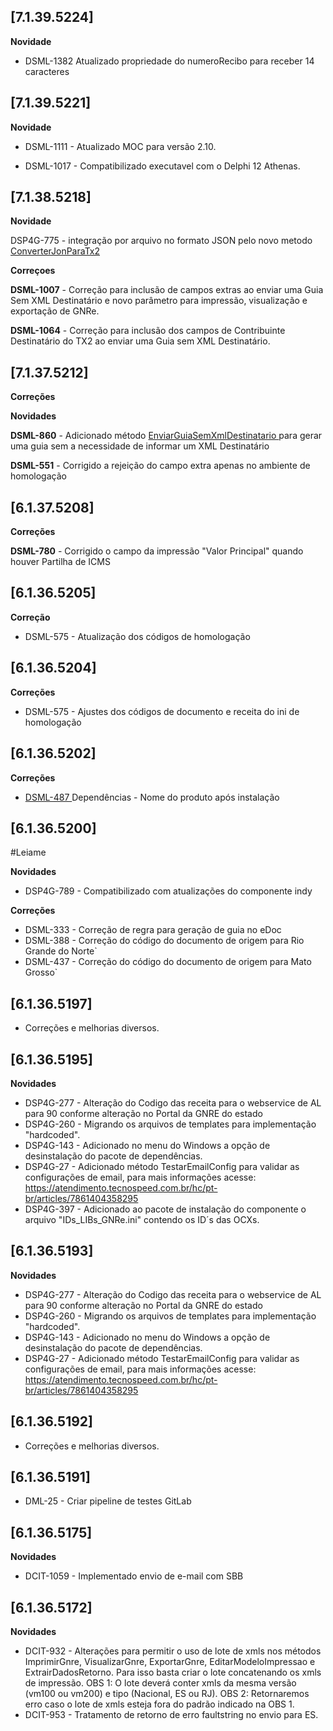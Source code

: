 ﻿## [7.1.39.5224]

**Novidade**

* DSML-1382 Atualizado propriedade do numeroRecibo para receber 14 caracteres

## [7.1.39.5221]

**Novidade**

- DSML-1111 - Atualizado MOC para versão 2.10.

- DSML-1017 - Compatibilizado executavel com o Delphi 12 Athenas.


## [7.1.38.5218]

**Novidade**

DSP4G-775 - integração por arquivo no formato JSON pelo novo metodo [ConverterJonParaTx2](https://tecnospeed.zendesk.com/hc/pt-br/articles/20949457527831)


**Correçoes**

**DSML-1007** - Correção para inclusão de campos extras ao enviar uma Guia Sem XML Destinatário e novo parâmetro para impressão, visualização e exportação de GNRe.

**DSML-1064** - Correção para inclusão dos campos de Contribuinte Destinatário do TX2 ao enviar uma Guia sem XML Destinatário.

## [7.1.37.5212]

**Correções**

**Novidades**

**DSML-860** - Adicionado método [EnviarGuiaSemXmlDestinatario ](https://atendimento.tecnospeed.com.br/hc/pt-br/articles/17560744420375/preview/eyJhbGciOiJIUzI1NiJ9.eyJpZCI6MTc1NjA3NDQ0MjAzNzUsInJldmlzaW9uX2lkIjoiMDFIQU1BMEFDTTgwQkdDQkhGRlZFRktGQ0giLCJleHAiOjE2OTUwNDk3ODN9.fnAH54uIfSsQTYJSSlEap8i73AwIUQyGXz2QC0il8UU) para gerar uma guia sem a necessidade de informar um XML Destinatário 

**DSML-551** - Corrigido a rejeição do campo extra apenas no ambiente de homologação

## [6.1.37.5208]

**Correções**

**DSML-780** - Corrigido o campo da impressão "Valor Principal" quando houver Partilha de ICMS

## [6.1.36.5205]

**Correção**
- DSML-575 - Atualização dos códigos de homologação

## [6.1.36.5204]
**Correções**

* DSML-575 - Ajustes dos códigos de documento e receita do ini de homologação
 
 ## [6.1.36.5202]
**Correções**

* [DSML-487 ](https://tecnospeed.atlassian.net/browse/DSML-487)Dependências - Nome do produto após instalação

## [6.1.36.5200]

#Leiame

**Novidades**
* DSP4G-789 - Compatibilizado com atualizações do componente indy

**Correções**
* DSML-333 - Correção de regra para geração de guia no eDoc
* DSML-388 - Correção do código do documento de origem para Rio Grande do Norte`
* DSML-437 - Correção do código do documento de origem para Mato Grosso`

## [6.1.36.5197]

* Corre&ccedil;&otilde;es e melhorias diversos.

## [6.1.36.5195]

**Novidades**
* DSP4G-277 - Alteração do Codigo das receita para o webservice de AL para 90 conforme alteração no Portal da GNRE do estado
* DSP4G-260 - Migrando os arquivos de templates para implementação "hardcoded".
* DSP4G-143 - Adicionado no menu do Windows a opção de desinstalação do pacote de dependências.
* DSP4G-27  - Adicionado método TestarEmailConfig para validar as configurações de email, para mais informações acesse: https://atendimento.tecnospeed.com.br/hc/pt-br/articles/7861404358295
* DSP4G-397 - Adicionado ao pacote de instalação do componente o arquivo "IDs_LIBs_GNRe.ini" contendo os ID´s das OCXs.

## [6.1.36.5193]

**Novidades**
* DSP4G-277 - Alteração do Codigo das receita para o webservice de AL para 90 conforme alteração no Portal da GNRE do estado
* DSP4G-260 - Migrando os arquivos de templates para implementação "hardcoded".
* DSP4G-143 - Adicionado no menu do Windows a opção de desinstalação do pacote de dependências.
* DSP4G-27  - Adicionado método TestarEmailConfig para validar as configurações de email, para mais informações acesse: https://atendimento.tecnospeed.com.br/hc/pt-br/articles/7861404358295

## [6.1.36.5192]

* Corre&ccedil;&otilde;es e melhorias diversos.

## [6.1.36.5191]

- DML-25 - Criar pipeline de testes GitLab

## [6.1.36.5175]
**Novidades**
 - DCIT-1059 - Implementado envio de e-mail com SBB

## [6.1.36.5172]
**Novidades**
 - DCIT-932 - Alterações para permitir o uso de lote de xmls nos métodos ImprimirGnre, VisualizarGnre, ExportarGnre, 
             EditarModeloImpressao e ExtrairDadosRetorno. Para isso basta criar o lote concatenando os xmls de impressão.
             OBS 1: O lote deverá conter xmls da mesma versão (vm100 ou vm200) e tipo (Nacional, ES ou RJ).
             OBS 2: Retornaremos erro caso o lote de xmls esteja fora do padrão indicado na OBS 1.
 - DCIT-953 - Tratamento de retorno de erro faultstring no envio para ES.














